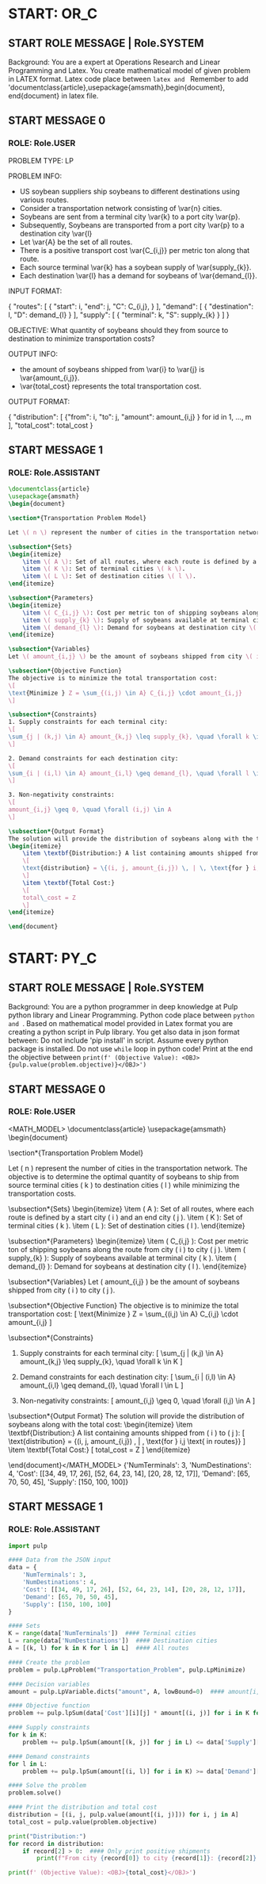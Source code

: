 # START: OR_C 
## START ROLE MESSAGE | Role.SYSTEM 
Background: You are a expert at Operations Research and Linear Programming and Latex. You create mathematical model of given problem in LATEX format. Latex code place between ```latex and ``` Remember to add 'documentclass{article},usepackage{amsmath},begin{document}, end{document} in latex file. 
## START MESSAGE 0 
### ROLE: Role.USER
<DESCRIPTION>
PROBLEM TYPE: LP

PROBLEM INFO:

- US soybean suppliers ship soybeans to different destinations using various routes.
- Consider a transportation network consisting of \var{n} cities.
- Soybeans are sent from a terminal city \var{k} to a port city \var{p}.
- Subsequently, Soybeans are transported from a port city \var{p} to a destination city \var{l}
- Let \var{A} be the set of all routes. 
- There is a positive transport cost \var{C_{i,j}} per metric ton along that route.
- Each source terminal \var{k} has a soybean supply of \var{supply_{k}}. 
- Each destination \var{l} has a demand for soybeans of \var{demand_{l}}.

INPUT FORMAT: 

{
    "routes": [
       {
        "start": i,
        "end": j,
        "C": C_{i,j},
       }
    ],
    "demand": [
        {
            "destination": l,
            "D": demand_{l}
        }
    ],
    "supply": [
        {
            "terminal": k,
            "S": supply_{k}
        }
    ]
}

OBJECTIVE: What quantity of soybeans should they from source to destination to minimize transportation costs?

OUTPUT INFO:

- the amount of soybeans shipped from \var{i} to \var{j} is \var{amount_{i,j}}.
- \var{total_cost} represents the total transportation cost.

OUTPUT FORMAT:

{
    "distribution": [
        {"from": i,
         "to": j,
         "amount": amount_{i,j}
        }
        for id in 1, ..., m
    ],
    "total_cost": total_cost
}


</DESCRIPTION>


## START MESSAGE 1 
### ROLE: Role.ASSISTANT
```latex
\documentclass{article}
\usepackage{amsmath}
\begin{document}

\section*{Transportation Problem Model}

Let \( n \) represent the number of cities in the transportation network. The objective is to determine the optimal quantity of soybeans to ship from source terminal cities \( k \) to destination cities \( l \) while minimizing the transportation costs.

\subsection*{Sets}
\begin{itemize}
    \item \( A \): Set of all routes, where each route is defined by a start city \( i \) and an end city \( j \).
    \item \( K \): Set of terminal cities \( k \).
    \item \( L \): Set of destination cities \( l \).
\end{itemize}

\subsection*{Parameters}
\begin{itemize}
    \item \( C_{i,j} \): Cost per metric ton of shipping soybeans along the route from city \( i \) to city \( j \).
    \item \( supply_{k} \): Supply of soybeans available at terminal city \( k \).
    \item \( demand_{l} \): Demand for soybeans at destination city \( l \).
\end{itemize}

\subsection*{Variables}
Let \( amount_{i,j} \) be the amount of soybeans shipped from city \( i \) to city \( j \).

\subsection*{Objective Function}
The objective is to minimize the total transportation cost:
\[
\text{Minimize } Z = \sum_{(i,j) \in A} C_{i,j} \cdot amount_{i,j}
\]

\subsection*{Constraints}
1. Supply constraints for each terminal city:
\[
\sum_{j | (k,j) \in A} amount_{k,j} \leq supply_{k}, \quad \forall k \in K
\]

2. Demand constraints for each destination city:
\[
\sum_{i | (i,l) \in A} amount_{i,l} \geq demand_{l}, \quad \forall l \in L
\]

3. Non-negativity constraints:
\[
amount_{i,j} \geq 0, \quad \forall (i,j) \in A
\]

\subsection*{Output Format}
The solution will provide the distribution of soybeans along with the total cost:
\begin{itemize}
    \item \textbf{Distribution:} A list containing amounts shipped from \( i \) to \( j \):
    \[
    \text{distribution} = \{(i, j, amount_{i,j}) \, | \, \text{for } i,j \text{ in routes}\}
    \]
    \item \textbf{Total Cost:} 
    \[
    total\_cost = Z
    \]
\end{itemize}

\end{document}
```

# START: PY_C 
## START ROLE MESSAGE | Role.SYSTEM 
Background: You are a python programmer in deep knowledge at Pulp python library and Linear Programming. Python code place between ```python and ```. Based on mathematical model provided in Latex format you are creating a python script in Pulp library. You get also data in json format between: <DATA></DATA> Do not include 'pip install' in script. Assume every python package is installed. Do not use `while` loop in python code! Print at the end the objective between <OBJ></OBJ> `print(f' (Objective Value): <OBJ>{pulp.value(problem.objective)}</OBJ>')` 
## START MESSAGE 0 
### ROLE: Role.USER
<MATH_MODEL>
\documentclass{article}
\usepackage{amsmath}
\begin{document}

\section*{Transportation Problem Model}

Let \( n \) represent the number of cities in the transportation network. The objective is to determine the optimal quantity of soybeans to ship from source terminal cities \( k \) to destination cities \( l \) while minimizing the transportation costs.

\subsection*{Sets}
\begin{itemize}
    \item \( A \): Set of all routes, where each route is defined by a start city \( i \) and an end city \( j \).
    \item \( K \): Set of terminal cities \( k \).
    \item \( L \): Set of destination cities \( l \).
\end{itemize}

\subsection*{Parameters}
\begin{itemize}
    \item \( C_{i,j} \): Cost per metric ton of shipping soybeans along the route from city \( i \) to city \( j \).
    \item \( supply_{k} \): Supply of soybeans available at terminal city \( k \).
    \item \( demand_{l} \): Demand for soybeans at destination city \( l \).
\end{itemize}

\subsection*{Variables}
Let \( amount_{i,j} \) be the amount of soybeans shipped from city \( i \) to city \( j \).

\subsection*{Objective Function}
The objective is to minimize the total transportation cost:
\[
\text{Minimize } Z = \sum_{(i,j) \in A} C_{i,j} \cdot amount_{i,j}
\]

\subsection*{Constraints}
1. Supply constraints for each terminal city:
\[
\sum_{j | (k,j) \in A} amount_{k,j} \leq supply_{k}, \quad \forall k \in K
\]

2. Demand constraints for each destination city:
\[
\sum_{i | (i,l) \in A} amount_{i,l} \geq demand_{l}, \quad \forall l \in L
\]

3. Non-negativity constraints:
\[
amount_{i,j} \geq 0, \quad \forall (i,j) \in A
\]

\subsection*{Output Format}
The solution will provide the distribution of soybeans along with the total cost:
\begin{itemize}
    \item \textbf{Distribution:} A list containing amounts shipped from \( i \) to \( j \):
    \[
    \text{distribution} = \{(i, j, amount_{i,j}) \, | \, \text{for } i,j \text{ in routes}\}
    \]
    \item \textbf{Total Cost:} 
    \[
    total\_cost = Z
    \]
\end{itemize}

\end{document}</MATH_MODEL>
<DATA>
{'NumTerminals': 3, 'NumDestinations': 4, 'Cost': [[34, 49, 17, 26], [52, 64, 23, 14], [20, 28, 12, 17]], 'Demand': [65, 70, 50, 45], 'Supply': [150, 100, 100]}</DATA>


## START MESSAGE 1 
### ROLE: Role.ASSISTANT
```python
import pulp

#### Data from the JSON input
data = {
    'NumTerminals': 3,
    'NumDestinations': 4,
    'Cost': [[34, 49, 17, 26], [52, 64, 23, 14], [20, 28, 12, 17]],
    'Demand': [65, 70, 50, 45],
    'Supply': [150, 100, 100]
}

#### Sets
K = range(data['NumTerminals'])  #### Terminal cities
L = range(data['NumDestinations'])  #### Destination cities
A = [(k, l) for k in K for l in L]  #### All routes

#### Create the problem
problem = pulp.LpProblem("Transportation_Problem", pulp.LpMinimize)

#### Decision variables
amount = pulp.LpVariable.dicts("amount", A, lowBound=0)  #### amount[i,j] >= 0

#### Objective function
problem += pulp.lpSum(data['Cost'][i][j] * amount[(i, j)] for i in K for j in L), "Total_Cost"

#### Supply constraints
for k in K:
    problem += pulp.lpSum(amount[(k, j)] for j in L) <= data['Supply'][k], f"Supply_Constraint_{k}"

#### Demand constraints
for l in L:
    problem += pulp.lpSum(amount[(i, l)] for i in K) >= data['Demand'][l], f"Demand_Constraint_{l}"

#### Solve the problem
problem.solve()

#### Print the distribution and total cost
distribution = [(i, j, pulp.value(amount[(i, j)])) for i, j in A]
total_cost = pulp.value(problem.objective)

print("Distribution:")
for record in distribution:
    if record[2] > 0:  #### Only print positive shipments
        print(f"From city {record[0]} to city {record[1]}: {record[2]} units")

print(f' (Objective Value): <OBJ>{total_cost}</OBJ>')
```


